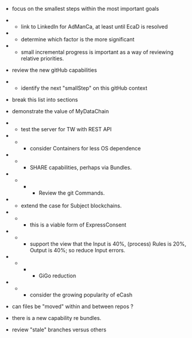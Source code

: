 * focus on the smallest steps within the most important goals
* * link to LinkedIn for AdManCa, at least until EcaD is resolved
* * determine which factor is the more significant
* * small incremental progress is important as a way of reviewing relative priorities.

* review the new gitHub capabilities
* * identify the next "smallStep" on this gitHub context

* break this list into sections
* demonstrate the value of MyDataChain
* * test the server for TW with REST API
* * * consider Containers for less OS dependence
* * * SHARE capabilities, perhaps via Bundles.
* * * * Review the git Commands.
* * extend the case for Subject blockchains.
* * * this is a viable form of ExpressConsent
* * * support the view that the Input is 40%, (process) Rules is 20%, Output is 40%; so reduce Input errors.
* * * * GiGo reduction
* * * consider the growing popularity of eCash

* can files be "moved" within and between repos ?
* there is a new capability re bundles.
* review "stale" branches versus others
